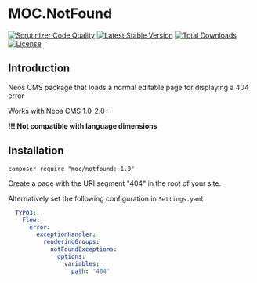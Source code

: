 MOC.NotFound
=============

[![Scrutinizer Code Quality](https://scrutinizer-ci.com/g/mocdk/MOC.NotFound/badges/quality-score.png?b=master)](https://scrutinizer-ci.com/g/mocdk/MOC.NotFound/?branch=master)
[![Latest Stable Version](https://poser.pugx.org/moc/notfound/v/stable)](https://packagist.org/packages/moc/notfound)
[![Total Downloads](https://poser.pugx.org/moc/notfound/downloads)](https://packagist.org/packages/moc/notfound)
[![License](https://poser.pugx.org/moc/notfound/license)](https://packagist.org/packages/moc/notfound)

Introduction
------------

Neos CMS package that loads a normal editable page for displaying a 404 error

Works with Neos CMS 1.0-2.0+

**!!! Not compatible with language dimensions**

Installation
------------
```composer require "moc/notfound:~1.0"```

Create a page with the URI segment "404" in the root of your site.

Alternatively set the following configuration in ``Settings.yaml``:

```yaml
  TYPO3:
    Flow:
      error:
        exceptionHandler:
          renderingGroups:
            notFoundExceptions:
              options:
                variables:
                  path: '404'
```
